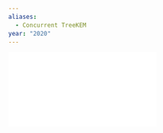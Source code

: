 ```yaml
---
aliases:
  - Concurrent TreeKEM
year: "2020"
---
```

![](../public/5da2dae2bc74ca48900a59eada28d5c9.pdf)